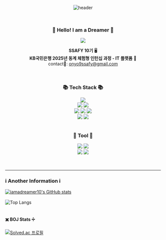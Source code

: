 <div align= "center">
  
![header](https://capsule-render.vercel.app/api?type=Waving&color=gradient&customColorList=22&height=200&section=header&text=I%20am%20A%20Dreamer&fontSize=80)


<br/>

###  :wave: Hello! I am a Dreamer  🌃
<a href="https://www.notion.so/Wonyoung-Kwon-cd125a51a0194e56a39f18d9a15f2b7a"><img src="https://img.shields.io/badge/Notion-000000?style=flat-square&logo=Notion&logoColor=white"/></a>
<br/>

**SSAFY 10기** 🖥️ 
<br/>
**KB국민은행 2025년 동계 체험형 인턴십 과정 - IT 플랫폼** 🏦
<br/>
contact📧: onyo9ssafy@gmail.com 
<br/>
<br/>
<br/>

### 📚 Tech Stack 📚

<img src="https://img.shields.io/badge/Spring Boot-6DB33F?style=for-the-badge&logo=SpringBoot&logoColor=white">
<br/>
<img src="https://img.shields.io/badge/Python-3776AB?style=for-the-badge&logo=Python&logoColor=white">
<img src="https://img.shields.io/badge/Javascript-F7DF1E?style=for-the-badge&logo=JavaScript&logoColor=black">
<br/>
<img src="https://img.shields.io/badge/Next.js-000000?style=for-the-badge&logo=Next.js&logoColor=white">
<img src="https://img.shields.io/badge/React-000000?style=for-the-badge&logo=React&logoColor=61DAFB">
<img src="https://img.shields.io/badge/Vue.js-4FC08D?style=for-the-badge&logo=Vue.js&logoColor=white">
<br/>
<img src="https://img.shields.io/badge/MySQL-4479A1?style=for-the-badge&logo=MySQL&logoColor=white">
<img src="https://img.shields.io/badge/Redis-DC382D?style=for-the-badge&logo=Redis&logoColor=white">
<br/>
<br/>

### 🧰 Tool 🧰
<img src="https://img.shields.io/badge/GitHub-181717?style=for-the-badge&logo=GitHub&logoColor=white"/>
<img src="https://img.shields.io/badge/GitLab-FC6D26?style=for-the-badge&logo=GitLab&logoColor=white"/>
<br/>
<img src="https://img.shields.io/badge/Jira-0052CC?style=for-the-badge&logo=Figma&logoColor=white">
<img src="https://img.shields.io/badge/Figma-F24E1E?style=for-the-badge&logo=Figma&logoColor=white">
<br/>
<br/>
<br/>
<hr/>
</div>

### ℹ️ Another Information ℹ️
[![iamadreamer10's GitHub stats](https://github-readme-stats.vercel.app/api?username=iamadreamer10)](https://github.com/iamadreamer10/github-readme-stats)
<br/>
<br/>
![Top Langs](https://github-readme-stats.vercel.app/api/top-langs/?username=iamadreamer10&layout=compact)
<br/> 
<br/> 
#### ✖️ BOJ Stats ➗ 


[![Solved.ac
프로필](http://mazassumnida.wtf/api/generate_badge?boj=onyo9)](https://solved.ac/onyo9)


